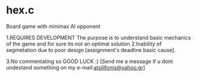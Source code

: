 # hex.c
Board game with minimax AI opponent

1.REQUIRES DEVELOPMENT
The purpose is to understand basic mechanics of the game and for sure its not an optimal solution
2.Inability of segmetation due to poor design [assignment's deadline basic cause]. 

3.No commentating so GOOD LUCK :) [Send me a message if u dont undestand something
on my e-mail:atsilifonis@yahoo.gr]
